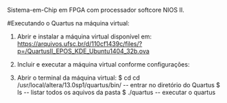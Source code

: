 Sistema-em-Chip em FPGA com processador softcore NIOS II.


#Executando o Quartus na máquina virtual:

1. Abrir e instalar a máquina virtual disponível em:
  https://arquivos.ufsc.br/d/110cf1439c/files/?p=/QuartusII_EPOS_KDE_Ubuntu1404_32b.ova
  
2. Incluir e executar a máquina virtual conforme configurações:

3. Abrir o terminal da máquina virtual:
  $ cd cd /usr/local/altera/13.0sp1/quartus/bin/    -- entrar no diretório do Quartus
  $ ls                                              -- listar todos os aquivos da pasta
  $ ./quartus                                       -- executar o quartus
